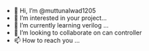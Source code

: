 - 👋 Hi, I’m @muttunalwad1205
- 👀 I’m interested in your project...
- 🌱 I’m currently learning verilog ...
- 💞️ I’m looking to collaborate on can controller
- 📫 How to reach you ...

<!---
muttunalwad1205/muttunalwad1205 is a ✨ special ✨ repository because its `README.md` (this file) appears on your GitHub profile.
You can click the Preview link to take a look at your changes.
--->
